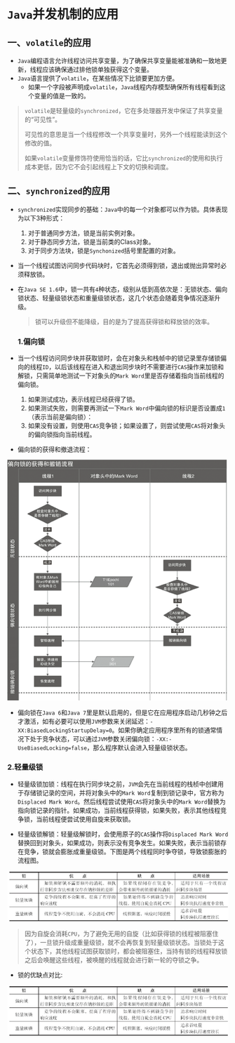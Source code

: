 # `Java`并发机制的应用



## 一、`volatile`的应用

- `Java`编程语言允许线程访问共享变量，为了确保共享变量能被准确和一致地更新，线程应该确保通过排他锁单独获得这个变量。
- `Java`语言提供了`volatile`，在某些情况下比锁要更加方便。
  - 如果一个字段被声明成`volatile`，`Java`线程内存模型确保所有线程看到这个变量的值是一致的。

> `volatile`是轻量级的`synchronized`，它在多处理器开发中保证了共享变量的“可见性”。
>
> 可见性的意思是当一个线程修改一个共享变量时，另外一个线程能读到这个修改的值。
>
> 如果`volatile`变量修饰符使用恰当的话，它比`synchronized`的使用和执行成本更低，因为它不会引起线程上下文的切换和调度。



## 二、`synchronized`的应用

- `synchronized`实现同步的基础：`Java`中的每一个对象都可以作为锁。具体表现为以下3种形式：
  1. 对于普通同步方法，锁是当前实例对象。
  2. 对于静态同步方法，锁是当前类的Class对象。
  3. 对于同步方法块，锁是`Synchonized`括号里配置的对象。

- 当一个线程试图访问同步代码块时，它首先必须得到锁，退出或抛出异常时必须释放锁。

- 在`Java SE 1.6`中，锁一共有`4`种状态，级别从低到高依次是：无锁状态、偏向锁状态、轻量级锁状态和重量级锁状态，这几个状态会随着竞争情况逐渐升级。

  > 锁可以升级但不能降级，目的是为了提高获得锁和释放锁的效率。

  ### 1.偏向锁

- 当一个线程访问同步块并获取锁时，会在对象头和栈帧中的锁记录里存储锁偏向的线程`ID`，以后该线程在进入和退出同步块时不需要进行`CAS`操作来加锁和解锁，只需简单地测试一下对象头的`Mark Word`里是否存储着指向当前线程的偏向锁。
  1. 如果测试成功，表示线程已经获得了锁。
  2. 如果测试失败，则需要再测试一下`Mark Word`中偏向锁的标识是否设置成`1`（表示当前是偏向锁）：
  3. 如果没有设置，则使用`CAS`竞争锁；如果设置了，则尝试使用`CAS`将对象头的偏向锁指向当前线程。

- 偏向锁的获得和撤退流程：

![image](https://github.com/ktf-cool/JavaList/blob/master/images/%E5%81%8F%E5%90%91%E9%94%81%E7%9A%84%E8%8E%B7%E5%BE%97%E5%92%8C%E6%92%A4%E9%80%80%E6%B5%81%E7%A8%8B.png)

- 偏向锁在`Java 6`和`Java 7`里是默认启用的，但是它在应用程序启动几秒钟之后才激活，如有必要可以使用`JVM`参数来关闭延迟：`-XX:BiasedLockingStartupDelay=0`。如果你确定应用程序里所有的锁通常情况下处于竞争状态，可以通过`JVM`参数关闭偏向锁：`-XX:-UseBiasedLocking=false`，那么程序默认会进入轻量级锁状态。

### 2.轻量级锁

- 轻量级锁加锁：线程在执行同步块之前，`JVM`会先在当前线程的栈桢中创建用于存储锁记录的空间，并将对象头中的`Mark Word`复制到锁记录中，官方称为`Displaced Mark Word`。然后线程尝试使用`CAS`将对象头中的`Mark Word`替换为指向锁记录的指针。如果成功，当前线程获得锁，如果失败，表示其他线程竞争锁，当前线程便尝试使用自旋来获取锁。

- 轻量级锁解锁：轻量级解锁时，会使用原子的`CAS`操作将`Displaced Mark Word`替换回到对象头，如果成功，则表示没有竞争发生。如果失败，表示当前锁存在竞争，锁就会膨胀成重量级锁。下图是两个线程同时争夺锁，导致锁膨胀的流程图。

![image](https://github.com/ktf-cool/JavaList/blob/master/images/%E9%94%81%E7%9A%84%E4%BC%98%E7%BC%BA%E7%82%B9%E5%AF%B9%E6%AF%94.png)

> 因为自旋会消耗`CPU`，为了避免无用的自旋（比如获得锁的线程被阻塞住了），一旦锁升级成重量级锁，就不会再恢复到轻量级锁状态。当锁处于这个状态下，其他线程试图获取锁时，都会被阻塞住，当持有锁的线程释放锁之后会唤醒这些线程，被唤醒的线程就会进行新一轮的夺锁之争。

- 锁的优缺点对比:

![image](https://github.com/ktf-cool/JavaList/blob/master/images/%E9%94%81%E7%9A%84%E4%BC%98%E7%BC%BA%E7%82%B9%E5%AF%B9%E6%AF%94.png)
